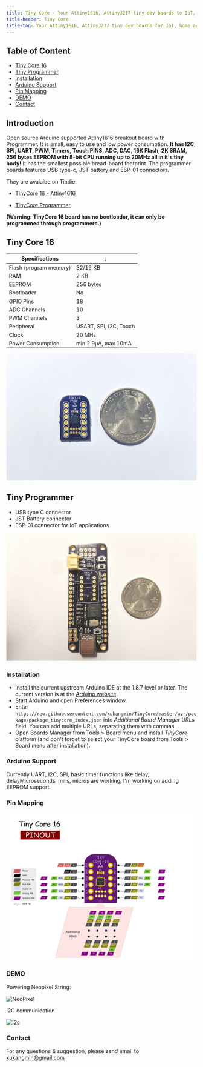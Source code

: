 ```yaml
---
title: Tiny Core - Your Attiny1616, Attiny3217 tiny dev boards to IoT, home automation and more...
title-header: Tiny Core
title-tag: Your Attiny1616, Attiny3217 tiny dev boards for IoT, home automation and more...
---
```


## Table of Content
- [Tiny Core 16](#tiny-core-16)
- [Tiny Programmer](#tiny-programmer)
- [Installation](#installation)
- [Arduino Support](#arduino-support)
- [Pin Mapping](#pin-mapping)
- [DEMO](#demo)
- [Contact](#contact)

## Introduction

Open source Arduino supported Attiny1616 breakout board with Programmer. It is small, easy to use and low power consumption. **It has I2C, SPI, UART, PWM, Timers, Touch PINS, ADC, DAC, 16K Flash, 2K SRAM, 256 bytes EEPROM with 8-bit CPU running up to 20MHz all in it's tiny body!** It has the smallest possible bread-board footprint. The programmer boards features USB type-c, JST battery and ESP-01 connectors.

They are avaialbe on Tindie.

- [TinyCore 16 - Attiny1616](https://www.tindie.com/products/16834/)

- [TinyCore Programmer](https://www.tindie.com/products/16835/)

**(Warning: TinyCore 16 board has no bootloader, it can only be programmed through programmers.)**

## Tiny Core 16

 Specifications |  .
------------ | -------------
Flash (program memory)   | 32/16 KB
RAM  | 2 KB
EEPROM | 256 bytes
Bootloader | No
GPIO Pins | 18
ADC Channels | 10
PWM Channels | 3
Peripheral | USART, SPI, I2C, Touch
Clock | 20 MHz
Power Consumption | min 2.9μA, max 10mA

![TinyCore16](images/TinyCore16_main.jpg)


## Tiny Programmer

- USB type C connector
- JST Battery connector
- ESP-01 connector for IoT applications

![TinyCore32](images/Programmer_Main.jpg)

### Installation
- Install the current upstream Arduino IDE at the 1.8.7 level or later. The current version is at the [Arduino website](http://www.arduino.cc/en/main/software).
- Start Arduino and open Preferences window.
- Enter ```https://raw.githubusercontent.com/xukangmin/TinyCore/master/avr/package/package_tinycore_index.json``` into *Additional Board Manager URLs* field. You can add multiple URLs, separating them with commas.
- Open Boards Manager from Tools > Board menu and install *TinyCore* platform (and don't forget to select your TinyCore board from Tools > Board menu after installation).

### Arduino Support
  Currently UART, I2C, SPI, basic timer functions like delay, delayMicroseconds, milis, micros are working, I'm working on adding EEPROM support.


### Pin Mapping

![Pin Mapping](images/TinyCore16_Pinout.png)


### DEMO
Powering Neopixel String:

![NeoPixel](images/neopixel.gif)


I2C communication

![i2c](images/i2c-temp.gif)

### Contact
For any questions & suggestion, please send email to xukangmin@gmail.com